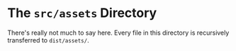 # The `src/assets` Directory

There's really not much to say here. 
Every file in this directory is recursively transferred to `dist/assets/`.

